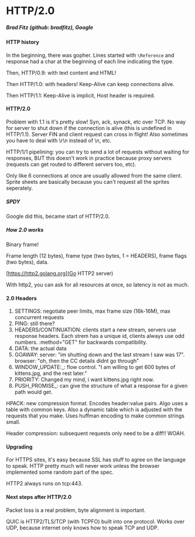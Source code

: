 # HTTP/2.0
##### Brad Fitz (github: bradfitz), Google

#### HTTP history
In the beginning, there was gopher. Lines started with `\Reference` and response had a char at the
beginning of each line indicating the type.

Then, HTTP/0.9: with text content and HTML!

Then HTTP/1.0: with headers! Keep-Alive can keep connections alive.

Then HTTP/1.1: Keep-Alive is implicit, Host header is required.

#### HTTP/2.0
Problem with 1.1 is it's pretty slow! Syn, ack, synack, etc over TCP. No way for server to shut down
if the connection is alive (this is undefined in HTTP/1.1). Server FIN and client request can cross
in flight! Also sometimes you have to deal with \r\n instead of \n, etc.

HTTP/1/1 pipelining: you can try to send a lot of requests without waiting for responses, BUT this
doesn't work in practice because proxy servers (requests can get routed to different servers too,
etc).

Only like 6 connections at once are usually allowed from the same client. Sprite sheets are basically
because you can't request all the sprites seperately.

##### SPDY
Google did this, became start of HTTP/2.0.

##### How 2.0 works
Binary frame!

Frame length (12 bytes), frame type (two bytes, 1 = HEADERS), frame flags (two bytes), data.

[https://http2.golang.org](Go HTTP2 server)

With http2, you can ask for all resources at once, so latency is not as much.

#### 2.0 Headers
1. SETTINGS: negotiate peer limits, max frame size (16k-16M), max concurrent requests
2. PING: still there?
3. HEADERS/CONTINUATION: clients start a new stream, servers use response headers. Each strem has a unique id, clients always use odd numbers. :method="GET" for backwards compatibility.
4. DATA: the actual data
5. GOAWAY: server: "im shutting down and the last stream I saw was 17". browser: "oh, then the CC details didnt go through"
6. WINDOW_UPDATE:_: flow control. "I am willing to get 600 bytes of kittens.jpg, and the rest later."
7. PRIORITY: Changed my mind, i want kittens.jpg right now.
8. PUSH_PROMISE_: can give the structure of what a response for a given path would get.

HPACK: new compression format. Encodes header:value pairs. Algo uses a table with common keys. Also a dynamic table which is adjusted with the requests that you make. Uses huffman encoding to make common strings small.

Header compression: subsequent requests only need to be a diff!! WOAH.

#### Upgrading
For HTTPS sites, it's easy because SSL has stuff to agree on the language to speak. HTTP pretty much will never work unless the browser implemented some random part of the spec.

HTTP2 always runs on tcp:443.

#### Next steps after HTTP/2.0
Packet loss is a real problem, byte alignment is important.

QUIC is HTTP2/TLS/TCP (with TCPFO) built into one protocol. Works over UDP, because internet only knows how to speak TCP and UDP.
